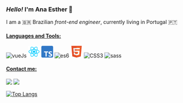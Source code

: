 ### *Hello!* I'm Ana Esther 👋

I am a :brazil: Brazilian *front-end engineer*, currently living in Portugal 🇵🇹


#### <ins>Languages and Tools:</ins>

<img src="https://upload.wikimedia.org/wikipedia/commons/thumb/9/95/Vue.js_Logo_2.svg/1184px-Vue.js_Logo_2.svg.png" alt="vueJs" height="32"> <img src="images/1_cPh7ujRIfcHAy4kW2ADGOw.png" height="32" alt="react.js"> <img src="images/512px-Typescript_logo_2020.svg.png" height="32" alt="typescript"> <img src="https://upload.wikimedia.org/wikipedia/commons/thumb/6/6a/JavaScript-logo.png/640px-JavaScript-logo.png" height="32" alt="es6">  <img src="images/HTML5.png" height="32" alt="HTML5"> <img src="https://upload.wikimedia.org/wikipedia/commons/thumb/6/62/CSS3_logo.svg/2048px-CSS3_logo.svg.png" height="32" alt="CSS3"> <img src="https://upload.wikimedia.org/wikipedia/commons/thumb/9/96/Sass_Logo_Color.svg/1280px-Sass_Logo_Color.svg.png" alt="sass" height="32">
 
#### <ins>Contact me:</ins>
[<img src="https://img.shields.io/badge/LinkedIn-0077B5?style=for-the-badge&logo=linkedin&logoColor=white" target="_blank">](https://www.linkedin.com/in/ana-esther-amaral/ "Ana's linkedIn")  [<img src="https://img.shields.io/badge/Gmail-D14836?style=for-the-badge&logo=gmail&logoColor=white">](mailto:anaestheramaral@gmail.com "email")

[![Top Langs](https://github-readme-stats.vercel.app/api/top-langs/?username=anaestheramaral&layout=compact&hide_border=true)](https://github.com/anaestheramaral/github-readme-stats)



